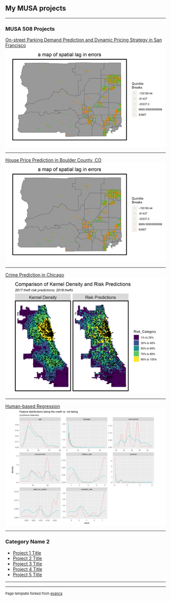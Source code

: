 ## My MUSA projects

---

### MUSA 508 Projects 

[On-street Parking Demand Prediction and Dynamic Pricing Strategy in San Francisco](https://sscheng25.github.io/Portfolio/TheftPrediction_Chicago.html)
<img src="images/House_Price_Prediction.png?raw=true"/>

---

[House Price Prediction in Boulder County, CO](https://github.com/sscheng25/MUSA508_HousePricePrediction)
<img src="images/House_Price_Prediction.png?raw=true"/>

---
[Crime Prediction in Chicago](https://github.com/sscheng25/MUSA508_CrimePrediction)
<img src="images/Theft_Prediction.png?raw=true"/>

---
[Human-based Regression](https://github.com/sscheng25/MUSA508_Human-base-regression)
<img src="images/Human-based_Regression.png?raw=true"/>

---

### Category Name 2

- [Project 1 Title](http://example.com/)
- [Project 2 Title](http://example.com/)
- [Project 3 Title](http://example.com/)
- [Project 4 Title](http://example.com/)
- [Project 5 Title](http://example.com/)

---




---
<p style="font-size:11px">Page template forked from <a href="https://github.com/evanca/quick-portfolio">evanca</a></p>
<!-- Remove above link if you don't want to attibute -->

